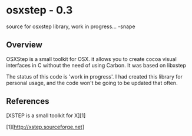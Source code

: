# osxstep - 0.3

 source for osxstep library, work in progress...
	-snape

## Overview

 OSXStep is a small toolkit for OSX. it allows you to create cocoa visual interfaces in C 
 without the need of using Carbon. It was based on libxstep
 
 The status of this code is 'work in progress'. I had created this library for personal 
 usage, and the code won't be going to be updated that often.

## References

 [XSTEP is a small toolkit for X][1] 

 [1][http://xstep.sourceforge.net]


